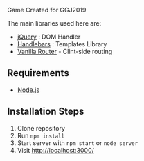 Game Created for GGJ2019

The main libraries used here are:

- [jQuery](https://jquery.com/) : DOM Handler
- [Handlebars](https://handlebarsjs.com/) : Templates Library
- [Vanilla Router](https://github.com/Graidenix/vanilla-router) - Clint-side routing

## Requirements

- [Node.js](http://nodejs.org/)

## Installation Steps

1. Clone repository
2. Run `npm install`
3. Start server with `npm start` or `node server`
4. Visit [http://localhost:3000/](http://localhost:3000/)
